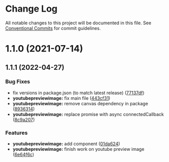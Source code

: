# Change Log

All notable changes to this project will be documented in this file.
See [Conventional Commits](https://conventionalcommits.org) for commit guidelines.

# 1.1.0 (2021-07-14)
## 1.1.1 (2022-04-27)


### Bug Fixes

* fix versions in package.json (to match latest release) ([77137df](https://github.com/joinbox/ui-components/commit/77137df6758b2d39ee06941ba3e6a062c1f5b9e4))
* **youtubepreviewimage:** fix main file ([443cf31](https://github.com/joinbox/ui-components/commit/443cf3133d8fe25572e3888a3f209e1436730793))
* **youtubepreviewimage:** remove canvas dependency in package ([8936314](https://github.com/joinbox/ui-components/commit/89363143e8d44fa900126d694bb5b7243c3c9f0e))
* **youtubepreviewimage:** replace promise with async connectedCallback ([8c9a207](https://github.com/joinbox/ui-components/commit/8c9a207b22a703eee863c018c97c86ee6bf9ff17))


### Features

* **youtubepreviewimage:** add component ([01da624](https://github.com/joinbox/ui-components/commit/01da6242d81fd6bb54351437e7b1445dcf5e11e0))
* **youtubepreviewimage:** finish work on youtube preview image ([6e64f6c](https://github.com/joinbox/ui-components/commit/6e64f6c0273315a492604190a5c39332bc78bade))
